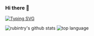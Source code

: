 ### Hi there 👋

[![Typing SVG](https://readme-typing-svg.demolab.com/?lines=「已有的事，后必再有。已行的事，后必再行」)](https://git.io/typing-svg)

<!--
**rubintry/rubintry** is a ✨ _special_ ✨ repository because its `README.md` (this file) appears on your GitHub profile.

Here are some ideas to get you started:

- 🔭 I’m currently working on ...
- 🌱 I’m currently learning ...
- 👯 I’m looking to collaborate on ...
- 🤔 I’m looking for help with ...
- 💬 Ask me about ...
- 📫 How to reach me: ...
- 😄 Pronouns: ...
- ⚡ Fun fact: ...
-->
![rubintry's github stats](https://github-readme-stats.vercel.app/api?username=rubintry&show_icons=true)
![top language](https://github-readme-stats.vercel.app/api/top-langs/?username=rubintry&layout=compact&card_width=445)
